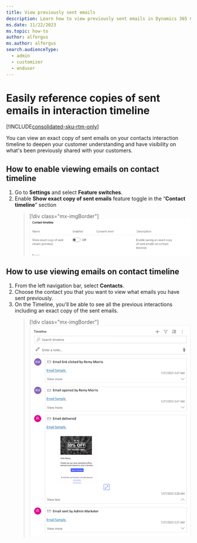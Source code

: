```yaml
---
title: View previously sent emails
description: Learn how to view previously sent emails in Dynamics 365 Customer Insights - Journeys.
ms.date: 11/22/2023
ms.topic: how-to
author: alfergus
ms.author: alfergus
search.audienceType: 
  - admin
  - customizer
  - enduser
---
```


# Easily reference copies of sent emails in interaction timeline

[!INCLUDE[consolidated-sku-rtm-only](./includes/consolidated-sku-rtm-only.md)]

You can view an exact copy of sent emails on your contacts interaction timeline to deepen your customer understanding and have visibility on what's been previously shared with your customers.

## How to enable viewing emails on contact timeline

1. Go to **Settings** and select **Feature switches**.
1. Enable **Show exact copy of sent emails** feature toggle in the “**Contact timeline**” section
   > [!div class="mx-imgBorder"]
   > ![Enable your email viewing on contact timeline](media/enable-email-view-on-contact-timeline.png "Enable your email viewing on contact timeline")

## How to use viewing emails on contact timeline

1. From the left navigation bar, select **Contacts**.
1. Choose the contact you that you want to view what emails you have sent previously.
1. On the Timeline, you'll be able to see all the previous interactions including an exact copy of the sent emails.
   > [!div class="mx-imgBorder"]
   > ![Use your email viewing using contacts](media/use-viewing-email-using-contacts.png "Use your email viewing using contacts")
